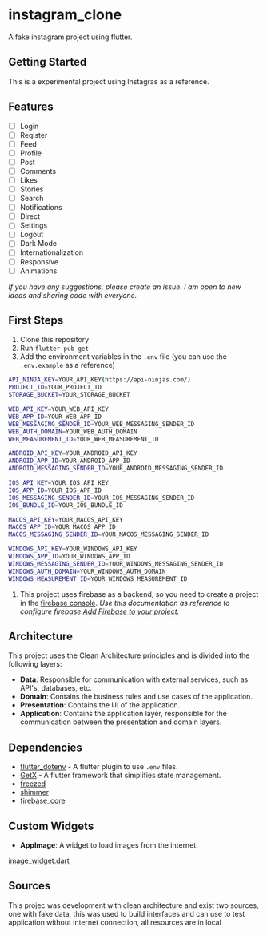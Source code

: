 # instagram_clone

A fake instagram project using flutter.

## Getting Started

This is a experimental project using Instagras as a reference.

## Features

- [ ] Login
- [ ] Register
- [ ] Feed
- [ ] Profile
- [ ] Post
- [ ] Comments
- [ ] Likes
- [ ] Stories
- [ ] Search
- [ ] Notifications
- [ ] Direct
- [ ] Settings
- [ ] Logout
- [ ] Dark Mode
- [ ] Internationalization
- [ ] Responsive
- [ ] Animations

_If you have any suggestions, please create an issue. I am open to new ideas and sharing code with everyone._

## First Steps

1. Clone this repository
2. Run `flutter pub get`
3. Add the environment variables in the `.env` file (you can use the `.env.example` as a reference)
```bash
API_NINJA_KEY=YOUR_API_KEY(https://api-ninjas.com/)
PROJECT_ID=YOUR_PROJECT_ID
STORAGE_BUCKET=YOUR_STORAGE_BUCKET

WEB_API_KEY=YOUR_WEB_API_KEY
WEB_APP_ID=YOUR_WEB_APP_ID
WEB_MESSAGING_SENDER_ID=YOUR_WEB_MESSAGING_SENDER_ID
WEB_AUTH_DOMAIN=YOUR_WEB_AUTH_DOMAIN
WEB_MEASUREMENT_ID=YOUR_WEB_MEASUREMENT_ID

ANDROID_API_KEY=YOUR_ANDROID_API_KEY
ANDROID_APP_ID=YOUR_ANDROID_APP_ID
ANDROID_MESSAGING_SENDER_ID=YOUR_ANDROID_MESSAGING_SENDER_ID

IOS_API_KEY=YOUR_IOS_API_KEY
IOS_APP_ID=YOUR_IOS_APP_ID
IOS_MESSAGING_SENDER_ID=YOUR_IOS_MESSAGING_SENDER_ID
IOS_BUNDLE_ID=YOUR_IOS_BUNDLE_ID

MACOS_API_KEY=YOUR_MACOS_API_KEY
MACOS_APP_ID=YOUR_MACOS_APP_ID
MACOS_MESSAGING_SENDER_ID=YOUR_MACOS_MESSAGING_SENDER_ID

WINDOWS_API_KEY=YOUR_WINDOWS_API_KEY
WINDOWS_APP_ID=YOUR_WINDOWS_APP_ID
WINDOWS_MESSAGING_SENDER_ID=YOUR_WINDOWS_MESSAGING_SENDER_ID
WINDOWS_AUTH_DOMAIN=YOUR_WINDOWS_AUTH_DOMAIN
WINDOWS_MEASUREMENT_ID=YOUR_WINDOWS_MEASUREMENT_ID
```
1. This project uses firebase as a backend, so you need to create a project in the [firebase console](https://console.firebase.google.com/). _Use this documentation as reference to configure firebase [Add Firebase to your project](https://firebase.google.com/docs/flutter/setup?hl=es&platform=ios)._

## Architecture

This project uses the Clean Architecture principles and is divided into the following layers:

- **Data**: Responsible for communication with external services, such as API's, databases, etc.
- **Domain**: Contains the business rules and use cases of the application.
- **Presentation**: Contains the UI of the application.
- **Application**: Contains the application layer, responsible for the communication between the presentation and domain layers.

## Dependencies

- [flutter_dotenv](https://pub.dev/packages/flutter_dotenv) - A flutter plugin to use `.env` files.
- [GetX](https://pub.dev/packages/get) - A flutter framework that simplifies state management.
- [freezed]() <!-- TODO: Add url -->
- [shimmer]() <!-- TODO: Add url -->
- [firebase_core]() <!-- TODO: Add url -->

## Custom Widgets

- **AppImage**: A widget to load images from the internet.

[image_widget.dart](/lib/src/presentation/widgets/image/image_widget.dart)

## Sources

This projec was development with clean architecture and exist two sources, one with fake data, this was used to build interfaces and can use to test application without internet connection, all resources are in local